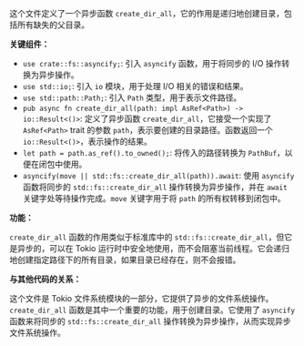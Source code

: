 这个文件定义了一个异步函数 `create_dir_all`，它的作用是递归地创建目录，包括所有缺失的父目录。

**关键组件：**

*   `use crate::fs::asyncify;`: 引入 `asyncify` 函数，用于将同步的 I/O 操作转换为异步操作。
*   `use std::io;`: 引入 `io` 模块，用于处理 I/O 相关的错误和结果。
*   `use std::path::Path;`: 引入 `Path` 类型，用于表示文件路径。
*   `pub async fn create_dir_all(path: impl AsRef<Path>) -> io::Result<()>`: 定义了异步函数 `create_dir_all`，它接受一个实现了 `AsRef<Path>` trait 的参数 `path`，表示要创建的目录路径。函数返回一个 `io::Result<()>`，表示操作的结果。
*   `let path = path.as_ref().to_owned();`: 将传入的路径转换为 `PathBuf`，以便在闭包中使用。
*   `asyncify(move || std::fs::create_dir_all(path)).await`: 使用 `asyncify` 函数将同步的 `std::fs::create_dir_all` 操作转换为异步操作，并在 `await` 关键字处等待操作完成。`move` 关键字用于将 `path` 的所有权转移到闭包中。

**功能：**

`create_dir_all` 函数的作用类似于标准库中的 `std::fs::create_dir_all`，但它是异步的，可以在 Tokio 运行时中安全地使用，而不会阻塞当前线程。它会递归地创建指定路径下的所有目录，如果目录已经存在，则不会报错。

**与其他代码的关系：**

这个文件是 Tokio 文件系统模块的一部分，它提供了异步的文件系统操作。`create_dir_all` 函数是其中一个重要的功能，用于创建目录。它使用了 `asyncify` 函数来将同步的 `std::fs::create_dir_all` 操作转换为异步操作，从而实现异步文件系统操作。
